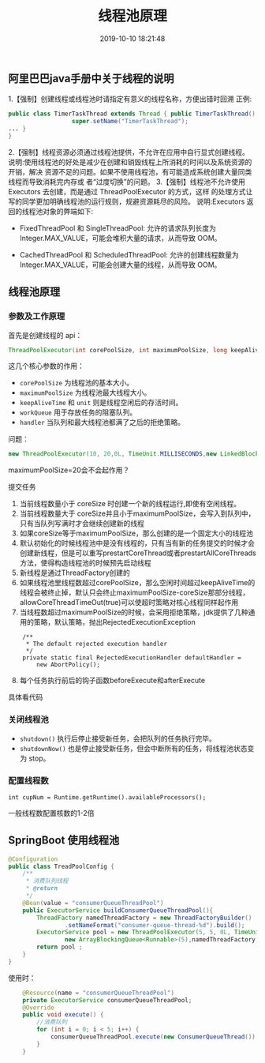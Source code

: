 ﻿---
title: '线程池原理'
date: 2019-10-10 18:21:48
tags: [java]
---
## 阿里巴巴java手册中关于线程的说明

1.【强制】创建线程或线程池时请指定有意义的线程名称，方便出错时回溯
正例:
```java
public class TimerTaskThread extends Thread { public TimerTaskThread() {
                  super.setName("TimerTaskThread");
... }
}
```
<!-- more -->
2.【强制】线程资源必须通过线程池提供，不允许在应用中自行显式创建线程。 说明:使用线程池的好处是减少在创建和销毁线程上所消耗的时间以及系统资源的开销，解决 资源不足的问题。如果不使用线程池，有可能造成系统创建大量同类线程而导致消耗完内存或 者“过度切换”的问题。
3.【强制】线程池不允许使用 Executors 去创建，而是通过 ThreadPoolExecutor 的方式，这样
的处理方式让写的同学更加明确线程池的运行规则，规避资源耗尽的风险。 说明:Executors 返回的线程池对象的弊端如下:

- FixedThreadPool 和 SingleThreadPool:
允许的请求队列长度为 Integer.MAX_VALUE，可能会堆积大量的请求，从而导致 OOM。

- CachedThreadPool 和 ScheduledThreadPool:
允许的创建线程数量为 Integer.MAX_VALUE，可能会创建大量的线程，从而导致 OOM。

## 线程池原理

###  参数及工作原理

首先是创建线程的 api：

```java
ThreadPoolExecutor(int corePoolSize, int maximumPoolSize, long keepAliveTime, TimeUnit unit, BlockingQueue<Runnable> workQueue, RejectedExecutionHandler handler) 
```

这几个核心参数的作用：

- `corePoolSize` 为线程池的基本大小。
- `maximumPoolSize` 为线程池最大线程大小。
- `keepAliveTime` 和 `unit` 则是线程空闲后的存活时间。
- `workQueue` 用于存放任务的阻塞队列。
- `handler` 当队列和最大线程池都满了之后的拒绝策略。

问题：
```java
new ThreadPoolExecutor(10, 20,0L, TimeUnit.MILLISECONDS,new LinkedBlockingQueue<Runnable>())
```
maximumPoolSize=20会不会起作用？


提交任务
1. 当前线程数量小于 coreSize 时创建一个新的线程运行,即使有空闲线程。
2. 当前线程数量大于 coreSize并且小于maximumPoolSize，会写入到队列中，只有当队列写满时才会继续创建新的线程
3. 如果coreSize等于maximumPoolSize，那么创建的是一个固定大小的线程池
4. 默认初始化的时候线程池中是没有线程的，只有当有新的任务提交的时候才会创建新线程，但是可以重写prestartCoreThread或者prestartAllCoreThreads方法，使得构造线程池的时候预先启动线程
5. 新线程是通过ThreadFactory创建的
6. 如果线程池里线程数超过corePoolSize，那么空闲时间超过keepAliveTime的线程会被终止掉，默认只会终止maximumPoolSize-coreSize那部分线程，allowCoreThreadTimeOut(true)可以使超时策略对核心线程同样起作用
7. 当线程数超过maximumPoolSize的时候，会采用拒绝策略，jdk提供了几种通用的策略，默认策略，抛出RejectedExecutionException
```
    /**
     * The default rejected execution handler
     */
    private static final RejectedExecutionHandler defaultHandler =
        new AbortPolicy();
```
8. 每个任务执行前后的钩子函数beforeExecute和afterExecute

具体看代码

### 关闭线程池

- `shutdown()` 执行后停止接受新任务，会把队列的任务执行完毕。
- `shutdownNow()` 也是停止接受新任务，但会中断所有的任务，将线程池状态变为 stop。

### 配置线程数
```
int cupNum = Runtime.getRuntime().availableProcessors();
```
一般线程数配置核数的1-2倍

## SpringBoot 使用线程池

```java
@Configuration
public class TreadPoolConfig {
    /**
     * 消费队列线程
     * @return
     */
    @Bean(value = "consumerQueueThreadPool")
    public ExecutorService buildConsumerQueueThreadPool(){
        ThreadFactory namedThreadFactory = new ThreadFactoryBuilder()
                .setNameFormat("consumer-queue-thread-%d").build();
        ExecutorService pool = new ThreadPoolExecutor(5, 5, 0L, TimeUnit.MILLISECONDS,
                new ArrayBlockingQueue<Runnable>(5),namedThreadFactory,new ThreadPoolExecutor.AbortPolicy());
        return pool ;
    }
}
```

使用时：

```java
    @Resource(name = "consumerQueueThreadPool")
    private ExecutorService consumerQueueThreadPool;
    @Override
    public void execute() {
        //消费队列
        for (int i = 0; i < 5; i++) {
            consumerQueueThreadPool.execute(new ConsumerQueueThread());
        }
    }
```


